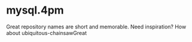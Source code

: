 # mysql.4pm
Great repository names are short and memorable. Need inspiration? How about ubiquitous-chainsawGreat
